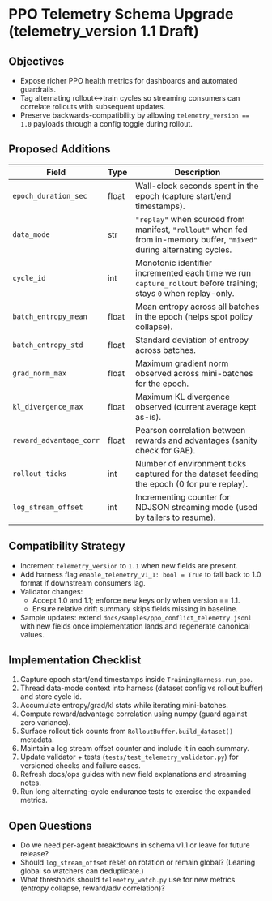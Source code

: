 # PPO Telemetry Schema Upgrade (telemetry_version 1.1 Draft)

## Objectives
- Expose richer PPO health metrics for dashboards and automated guardrails.
- Tag alternating rollout↔train cycles so streaming consumers can correlate rollouts with subsequent updates.
- Preserve backwards-compatibility by allowing `telemetry_version == 1.0` payloads through a config toggle during rollout.

## Proposed Additions
| Field | Type | Description |
| --- | --- | --- |
| `epoch_duration_sec` | float | Wall-clock seconds spent in the epoch (capture start/end timestamps). |
| `data_mode` | str | `"replay"` when sourced from manifest, `"rollout"` when fed from in-memory buffer, `"mixed"` during alternating cycles. |
| `cycle_id` | int | Monotonic identifier incremented each time we run `capture_rollout` before training; stays `0` when replay-only. |
| `batch_entropy_mean` | float | Mean entropy across all batches in the epoch (helps spot policy collapse). |
| `batch_entropy_std` | float | Standard deviation of entropy across batches. |
| `grad_norm_max` | float | Maximum gradient norm observed across mini-batches for the epoch. |
| `kl_divergence_max` | float | Maximum KL divergence observed (current average kept as-is). |
| `reward_advantage_corr` | float | Pearson correlation between rewards and advantages (sanity check for GAE). |
| `rollout_ticks` | int | Number of environment ticks captured for the dataset feeding the epoch (0 for pure replay). |
| `log_stream_offset` | int | Incrementing counter for NDJSON streaming mode (used by tailers to resume). |

## Compatibility Strategy
- Increment `telemetry_version` to `1.1` when new fields are present.
- Add harness flag `enable_telemetry_v1_1: bool = True` to fall back to 1.0 format if downstream consumers lag.
- Validator changes:
  - Accept 1.0 and 1.1; enforce new keys only when version == 1.1.
  - Ensure relative drift summary skips fields missing in baseline.
- Sample updates: extend `docs/samples/ppo_conflict_telemetry.jsonl` with new fields once implementation lands and regenerate canonical values.

## Implementation Checklist
1. Capture epoch start/end timestamps inside `TrainingHarness.run_ppo`.
2. Thread data-mode context into harness (dataset config vs rollout buffer) and store cycle id.
3. Accumulate entropy/grad/kl stats while iterating mini-batches.
4. Compute reward/advantage correlation using numpy (guard against zero variance).
5. Surface rollout tick counts from `RolloutBuffer.build_dataset()` metadata.
6. Maintain a log stream offset counter and include it in each summary.
7. Update validator + tests (`tests/test_telemetry_validator.py`) for versioned checks and failure cases.
8. Refresh docs/ops guides with new field explanations and streaming notes.
9. Run long alternating-cycle endurance tests to exercise the expanded metrics.

## Open Questions
- Do we need per-agent breakdowns in schema v1.1 or leave for future release?
- Should `log_stream_offset` reset on rotation or remain global? (Leaning global so watchers can deduplicate.)
- What thresholds should `telemetry_watch.py` use for new metrics (entropy collapse, reward/adv correlation)?
